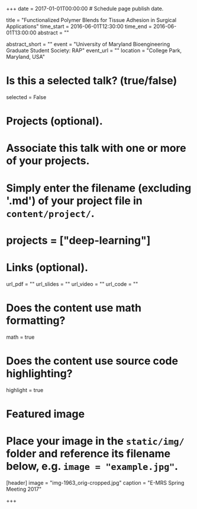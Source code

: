 +++
date = 2017-01-01T00:00:00  # Schedule page publish date.

title = "Functionalized Polymer Blends for Tissue Adhesion in Surgical Applications"
time_start = 2016-06-01T12:30:00
time_end = 2016-06-01T13:00:00
abstract = ""

abstract_short = ""
event = "University of Maryland Bioengineering Graduate Student Society: RAP"
event_url = ""
location = "College Park, Maryland, USA"

# Is this a selected talk? (true/false)
selected = False

# Projects (optional).
#   Associate this talk with one or more of your projects.
#   Simply enter the filename (excluding '.md') of your project file in `content/project/`.
#   projects = ["deep-learning"]

# Links (optional).
url_pdf = ""
url_slides = ""
url_video = ""
url_code = ""

# Does the content use math formatting?
math = true

# Does the content use source code highlighting?
highlight = true

# Featured image
# Place your image in the `static/img/` folder and reference its filename below, e.g. `image = "example.jpg"`.
[header]
image = "img-1963_orig-cropped.jpg"
caption = "E-MRS Spring Meeting 2017"

+++
